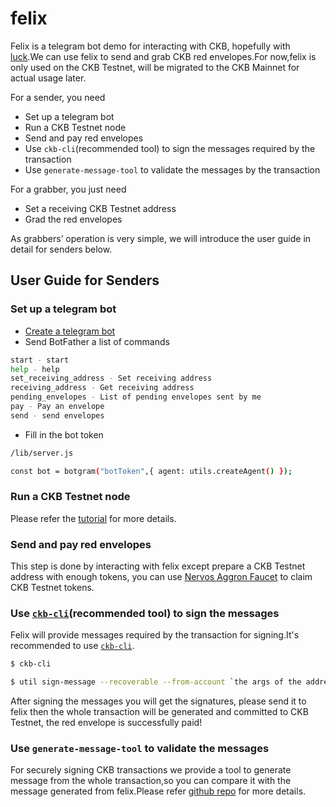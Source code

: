 # felix

Felix is a telegram bot demo for interacting with CKB, hopefully with [luck](https://harrypotter.fandom.com/wiki/Felix_Felicis).We can use felix to send and grab CKB red envelopes.For now,felix is only used on the CKB Testnet, will be migrated to the CKB Mainnet for actual usage later. 

For a sender, you need 
 * Set up a telegram bot 
 * Run a CKB Testnet node
 * Send and pay red envelopes
 * Use `ckb-cli`(recommended tool) to sign the messages required by the transaction
 * Use `generate-message-tool` to validate the messages by the transaction
 
For a grabber, you just need
 * Set a receiving CKB Testnet address
 * Grad the red envelopes

As grabbers’ operation is very simple, we will introduce the user guide in detail for senders below.


## User Guide for Senders

### Set up a telegram bot
 * [Create a telegram bot](https://core.telegram.org/bots#3-how-do-i-create-a-bot) 
 * Send BotFather a list of commands
 
```bash
start - start
help - help
set_receiving_address - Set receiving address
receiving_address - Get receiving address
pending_envelopes - List of pending envelopes sent by me
pay - Pay an envelope
send - send envelopes
``` 
 
 * Fill in the bot token
 
 ```bash
 /lib/server.js
 
 const bot = botgram("botToken",{ agent: utils.createAgent() });
 ``` 

### Run a CKB Testnet node

Please refer the [tutorial](https://docs.nervos.org/docs/basics/guides/testnet) for more details. 


### Send and pay red envelopes

This step is done by interacting with felix except prepare a CKB Testnet address with enough tokens, you can use [Nervos Aggron Faucet](https://faucet.nervos.org/) to claim CKB Testnet tokens.


### Use [`ckb-cli`](https://github.com/nervosnetwork/ckb-cli)(recommended tool) to sign the messages

Felix will provide messages required by the transaction for signing.It's recommended to use [`ckb-cli`](https://github.com/nervosnetwork/ckb-cli).

```bash
$ ckb-cli

$ util sign-message --recoverable --from-account `the args of the address used to pay for the red envelope` --message `the message required by the transaction`
```

After signing the messages you will get the signatures, please send it to felix then the whole transaction will be generated and committed to CKB Testnet, the red envelope is successfully paid!

### Use `generate-message-tool` to validate the messages

 For securely signing CKB transactions we provide a tool to generate message from the whole transaction,so you can compare it with the message generated from felix.Please refer [github repo](https://github.com/zengbing15/generate-message-tool) for more details.
